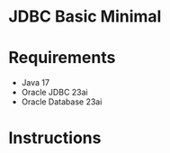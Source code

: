 

# JDBC Basic Minimal

# Requirements
- Java 17
- Oracle JDBC 23ai
- Oracle Database 23ai

# Instructions

